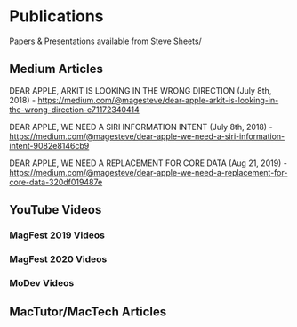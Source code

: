 # Publications
Papers &amp; Presentations available from Steve Sheets/

## Medium Articles

DEAR APPLE, ARKIT IS LOOKING IN THE WRONG DIRECTION (July 8th, 2018) - https://medium.com/@magesteve/dear-apple-arkit-is-looking-in-the-wrong-direction-e71172340414

DEAR APPLE, WE NEED A SIRI INFORMATION INTENT (July 8th, 2018) - https://medium.com/@magesteve/dear-apple-we-need-a-siri-information-intent-9082e8146cb9

DEAR APPLE, WE NEED A REPLACEMENT FOR CORE DATA (Aug 21, 2019) - https://medium.com/@magesteve/dear-apple-we-need-a-replacement-for-core-data-320df019487e

## YouTube Videos

### MagFest 2019 Videos

### MagFest 2020 Videos

### MoDev Videos

## MacTutor/MacTech Articles

